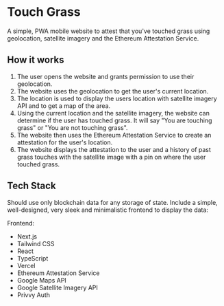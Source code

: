 # Touch Grass

A simple, PWA mobile website to attest that you've touched grass using geolocation, satellite imagery and the Ethereum Attestation Service.

## How it works

1. The user opens the website and grants permission to use their geolocation.
2. The website uses the geolocation to get the user's current location.
3. The location is used to display the users location with satellite imagery API and to get a map of the area.
4. Using the current location and the satellite imagery, the website can determine if the user has touched grass. It will say "You are touching grass" or "You are not touching grass". 
5. The website then uses the Ethereum Attestation Service to create an attestation for the user's location.
6. The website displays the attestation to the user and a history of past grass touches with the satellite image with a pin on where the user touched grass.

## Tech Stack

Should use only blockchain data for any storage of state. Include a simple, well-designed, very sleek and minimalistic frontend to display the data:

Frontend:

- Next.js
- Tailwind CSS
- React
- TypeScript
- Vercel
- Ethereum Attestation Service
- Google Maps API
- Google Satellite Imagery API
- Privvy Auth
